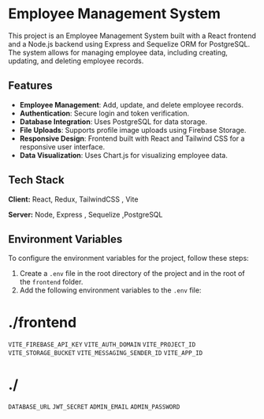 # Employee Management System

This project is an Employee Management System built with a React frontend and a Node.js backend using Express and Sequelize ORM for PostgreSQL. The system allows for managing employee data, including creating, updating, and deleting employee records.

## Features

- **Employee Management**: Add, update, and delete employee records.
- **Authentication**: Secure login and token verification.
- **Database Integration**: Uses PostgreSQL for data storage.
- **File Uploads**: Supports profile image uploads using Firebase Storage.
- **Responsive Design**: Frontend built with React and Tailwind CSS for a responsive user interface.
- **Data Visualization**: Uses Chart.js for visualizing employee data.
  
## Tech Stack

**Client:** React, Redux, TailwindCSS , Vite

**Server:** Node, Express , Sequelize ,PostgreSQL

## Environment Variables

To configure the environment variables for the project, follow these steps:

1. Create a `.env` file in the root directory of the project and in the root of the `frontend` folder.
2. Add the following environment variables to the `.env` file:

# ./frontend
`VITE_FIREBASE_API_KEY`
`VITE_AUTH_DOMAIN`
`VITE_PROJECT_ID`
`VITE_STORAGE_BUCKET`
`VITE_MESSAGING_SENDER_ID`
`VITE_APP_ID`

# ./

`DATABASE_URL`
`JWT_SECRET`
`ADMIN_EMAIL`
`ADMIN_PASSWORD`



